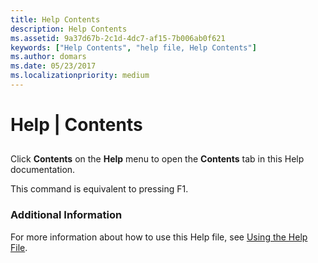 ```yaml
---
title: Help Contents
description: Help Contents
ms.assetid: 9a37d67b-2c1d-4dc7-af15-7b006ab0f621
keywords: ["Help Contents", "help file, Help Contents"]
ms.author: domars
ms.date: 05/23/2017
ms.localizationpriority: medium
---
```


# Help | Contents


## <span id="ddk_help_contents_dbg"></span><span id="DDK_HELP_CONTENTS_DBG"></span>


Click **Contents** on the **Help** menu to open the **Contents** tab in this Help documentation.

This command is equivalent to pressing F1.

### <span id="additional_information"></span><span id="ADDITIONAL_INFORMATION"></span>Additional Information

For more information about how to use this Help file, see [Using the Help File](using-the-help-documentation.md).

 

 






